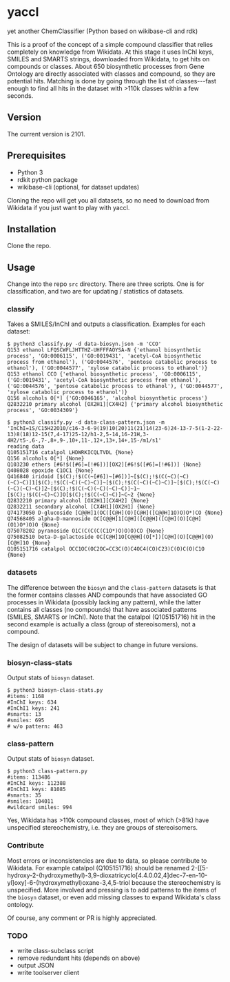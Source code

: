 # yaccl
yet another ChemClassifier (Python based on wikibase-cli and rdk)

This is a proof of the concept of a simple compound classifier that relies completely on knowledge from Wikidata. At this stage it uses InChI keys, SMILES and SMARTS strings, downloaded from Wikidata, to get hits on compounds or classes. About 650 biosynthetic processes from Gene Ontology are directly associated with classes and compound, so they are potential hits. Matching is done by going through the list of classes---fast enough to find all hits in the dataset with >110k classes within a few seconds.

## Version

The current version is 2101.

## Prerequisites

* Python 3
* rdkit python package
* wikibase-cli (optional, for dataset updates)

Cloning the repo will get you all datasets, so no need to download from Wikidata if you just want to play with yaccl.

## Installation

Clone the repo.

## Usage

Change into the repo `src` directory. There are three scripts. One is for classification, and two are for updating / statistics of datasets.

### classify

Takes a SMILES/InChI and outputs a classification. Examples for each dataset:

```
$ python3 classify.py -d data-biosyn.json -m 'CCO'
Q153 ethanol LFQSCWFLJHTTHZ-UHFFFAOYSA-N {'ethanol biosynthetic process', 'GO:0006115', ('GO:0019431', 'acetyl-CoA biosynthetic process from ethanol'), ('GO:0044576', 'pentose catabolic process to ethanol'), ('GO:0044577', 'xylose catabolic process to ethanol')}
Q153 ethanol CCO {'ethanol biosynthetic process', 'GO:0006115', ('GO:0019431', 'acetyl-CoA biosynthetic process from ethanol'), ('GO:0044576', 'pentose catabolic process to ethanol'), ('GO:0044577', 'xylose catabolic process to ethanol')}
Q156 alcohols O[*] {'GO:0046165', 'alcohol biosynthetic process'}
Q2832210 primary alcohol [OX2H1][CX4H2] {'primary alcohol biosynthetic process', 'GO:0034309'}
```
```
$ python3 classify.py -d data-class-pattern.json -m 'InChI=1S/C15H22O10/c16-3-6-9(19)10(20)11(21)14(23-6)24-13-7-5(1-2-22-13)8(18)12-15(7,4-17)25-12/h1-2,5-14,16-21H,3-4H2/t5-,6-,7-,8+,9-,10+,11-,12+,13+,14+,15-/m1/s1'
reading data
Q105151716 catalpol LHDWRKICQLTVDL {None}
Q156 alcohols O[*] {None}
Q103230 ethers [#6!$([#6]=[!#6])][OX2][#6!$([#6]=[!#6])] {None}
Q408028 epoxide C1OC1 {None}
Q416840 iridoid [$(C);!$(C(~[#6])~[#6])]~[$(C);!$(C(~C)(~C)(~C)~C)]1[$(C);!$(C(~C)(~C)~C)]~[$(C);!$(C(~C)(~C)~C)]~[$(C);!$(C(~C)(~C)(~C)~C)]2~[$(C);!$(C(~C)(~C)(~C)~C)]~1~[$(C);!$(C(~C)~C)]O[$(C);!$(C(~C)~C)]~C~2 {None}
Q2832210 primary alcohol [OX2H1][CX4H2] {None}
Q2832211 secondary alcohol [CX4H1][OX2H1] {None}
Q74173050 D-glucoside [C@@H]1(OC([C@H](O)[C@H]([C@@H]1O)O)O*)CO {None}
Q74568405 alpha-D-mannoside OC[C@@H]1[C@H]([C@@H]([C@H](O)[C@H](O1)O*)O)O {None}
Q75078202 pyranoside O1C(C(C(C(C1O*)O)O)O)CO {None}
Q75082510 beta-D-galactoside OC[C@H]1O[C@@H](O[*])[C@H](O)[C@@H](O)[C@H]1O {None}
Q105151716 catalpol OCC1OC(OC2OC=CC3C(O)C4OC4(CO)C23)C(O)C(O)C1O {None}
```
### datasets
The difference between the `biosyn` and the `class-pattern` datasets is that the former contains classes AND compounds that have associated GO processes in Wikidata (possibly lacking any pattern), while the latter contains all classes (no compounds) that have associated patterns (SMILES, SMARTS or InChI). Note that the catalpol (Q105151716) hit in the second example is actually a class (group of stereoisomers), not a compound.

The design of datasets will be subject to change in future versions.

### biosyn-class-stats
Output stats of `biosyn` dataset.

```
$ python3 biosyn-class-stats.py 
#items: 1168
#InChI keys: 634
#InChI1 keys: 241
#smarts: 13
#smiles: 695
# w/o pattern: 463
```

### class-pattern
Output stats of `biosyn` dataset.

```
$ python3 class-pattern.py 
#items: 113486
#InChI keys: 112388
#InChI1 keys: 81085
#smarts: 35
#smiles: 104011
#wildcard smiles: 994
```
Yes, Wikidata has >110k compound classes, most of which (>81k) have unspecified stereochemistry, i.e. they are groups of stereoisomers.

### Contribute
Most errors or inconsistencies are due to data, so please contribute to Wikidata. For example catalpol (Q105151716) should be renamed 2-[[5-hydroxy-2-(hydroxymethyl)-3,9-dioxatricyclo[4.4.0.02,4]dec-7-en-10-yl]oxy]-6-(hydroxymethyl)oxane-3,4,5-triol because the stereochemistry is unspecified. More involved and pressing is to add patterns to the items of the `biosyn` dataset, or even add missing classes to expand Wikidata's class ontology.

Of course, any comment or PR is highly appreciated.

### TODO
* write class-subclass script
* remove redundant hits (depends on above)
* output JSON
* write toolserver client
